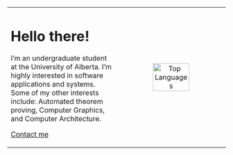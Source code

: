 <table width="100%">
  <tr>
    <td width="50%" align="left" valign="center">
      <p>
        <h1>Hello there!</h1>
        I’m an undergraduate student at the University of Alberta. I’m highly interested in software applications and systems.  
        Some of my other interests include: Automated theorem proving, Computer Graphics, and Computer Architecture.  
      </p>
      <p>
        <a href="https://www.linkedin.com/in/harsh-gill/">Contact me</a>
      </p>
    </td>
    <td width="50%" align="center">
      <img src="https://github-readme-stats.vercel.app/api/top-langs/?username=349gill&theme=dark&layout=donut-vertical" alt="Top Languages" width="60%"/>
    </td>
  </tr>
</table>
